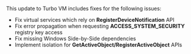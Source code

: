 This update to Turbo VM includes fixes for the following issues:

- Fix virtual services which rely on **RegisterDeviceNotification** API
- Fix error propagation when requesting **ACCESS_SYSTEM_SECURITY** registry key access
- Fix missing Windows Side-by-Side dependencies
- Implement isolation for **GetActiveObject/RegisterActiveObject** APIs